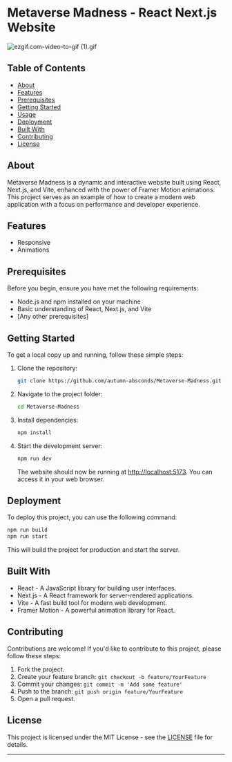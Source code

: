 
# Metaverse Madness - React Next.js Website

![ezgif.com-video-to-gif (1).gif](https://github.com/autumn-absconds/Metaverse-Madness/blob/81a1fda1ca2d7ff57eb1a4a0619b1003cf48359e/ezgif.com-video-to-gif%20(1).gif)


## Table of Contents

- [About](#about)
- [Features](#features)
- [Prerequisites](#prerequisites)
- [Getting Started](#getting-started)
- [Usage](#usage)
- [Deployment](#deployment)
- [Built With](#built-with)
- [Contributing](#contributing)
- [License](#license)

## About

Metaverse Madness is a dynamic and interactive website built using React, Next.js, and Vite, enhanced with the power of Framer Motion animations. This project serves as an example of how to create a modern web application with a focus on performance and developer experience.

## Features

- Responsive
- Animations

## Prerequisites

Before you begin, ensure you have met the following requirements:

- Node.js and npm installed on your machine
- Basic understanding of React, Next.js, and Vite
- [Any other prerequisites]

## Getting Started

To get a local copy up and running, follow these simple steps:

1. Clone the repository:

   ```bash
   git clone https://github.com/autumn-absconds/Metaverse-Madness.git
   ```

2. Navigate to the project folder:

   ```bash
   cd Metaverse-Madness
   ```

3. Install dependencies:

   ```bash
   npm install
   ```

4. Start the development server:

   ```bash
   npm run dev
   ```

   The website should now be running at [http://localhost:5173](http://localhost:5173). You can access it in your web browser.


## Deployment

To deploy this project, you can use the following command:

```bash
npm run build
npm run start
```

This will build the project for production and start the server.

## Built With

- React - A JavaScript library for building user interfaces.
- Next.js - A React framework for server-rendered applications.
- Vite - A fast build tool for modern web development.
- Framer Motion - A powerful animation library for React.
  

## Contributing

Contributions are welcome! If you'd like to contribute to this project, please follow these steps:

1. Fork the project.
2. Create your feature branch: `git checkout -b feature/YourFeature`
3. Commit your changes: `git commit -m 'Add some feature'`
4. Push to the branch: `git push origin feature/YourFeature`
5. Open a pull request.

## License

This project is licensed under the MIT License - see the [LICENSE](LICENSE) file for details.

---
